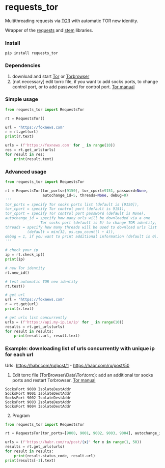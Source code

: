 # requests_tor

Multithreading requests via [TOR](https://www.torproject.org) with automatic TOR new identity. 

Wrapper of the [requests](https://docs.python-requests.org) and [stem](https://stem.torproject.org) libraries. 


### Install

```
pip install requests_tor
```

### Dependencies
1. download and start [Tor](https://www.torproject.org/download/tor/) or [Torbrowser](https://www.torproject.org/download/)
2. [not necessary] edit torrc file, if you want to add socks ports, to change control port, or to add password for control port. [Tor manual](https://www.torproject.org/docs/tor-manual.html.en)

### Simple usage
```python
from requests_tor import RequestsTor

rt = RequestsTor()

url = 'https://foxnews.com'
r = rt.get(url)
print(r.text)

urls = (f'https://foxnews.com' for _ in range(10))
res = rt.get_urls(urls)
for result in res:
    print(result.text)
```
### Advanced usage
```python
from requests_tor import RequestsTor

rt = RequestsTor(tor_ports=[9150], tor_cport=9151, password=None, 
                 autochange_id=5, threads=None, debug=0)
'''
tor_ports = specify Tor socks ports list (default is [9150]),
tor_cport = specify Tor control port (default is 9151),
tor_cport = specify Tor control port password (default is None),
autochange_id = specify how many urls will be downloaded via a one 
                Tor socks port (default is 5) to change TOR identity,
threads = specify how many threads will be used to download urls list 
          (default = min(32, os.cpu_count() + 4)),
debug = 1, if you want to print additional information (default is 0).
'''
    
# check your ip
ip = rt.check_ip()
print(ip) 

# new Tor identity    
rt.new_id()

# test automatic TOR new identity
rt.test()

# get url
url = 'https://foxnews.com'
r = rt.get(url)
print(r.text) 

# get urls list concurrently
urls = (f'https://api.my-ip.io/ip' for _ in range(10))
results = rt.get_urls(urls)
for result in results:
    print(result.url, result.text) 


 ```
### Example: downloading list of urls concurrently with unique ip for each url
Urls:  https://habr.com/ru/post/1 - https://habr.com/ru/post/50
1. Edit torrc file (TorBrowser\Data\Tor\torrc): add an additional tor socks ports and restart Torbrowser. [Tor manual](https://www.torproject.org/docs/tor-manual.html.en)
```
SocksPort 9000 IsolateDestAddr
SocksPort 9001 IsolateDestAddr
SocksPort 9002 IsolateDestAddr
SocksPort 9003 IsolateDestAddr
SocksPort 9004 IsolateDestAddr
```
2. Program
```python
from requests_tor import RequestsTor

rt = RequestsTor(tor_ports=[9000, 9001, 9002, 9003, 9004], autochange_id=1)

urls = (f'https://habr.com/ru/post/{x}' for x in range(1, 50))
results = rt.get_urls(urls)
for result in results:
    print(result.status_code, result.url)
print(results[-1].text)
```
